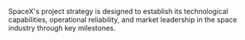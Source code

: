   SpaceX's project strategy is designed to establish its technological capabilities, operational reliability, and market leadership in the space industry through key milestones.

